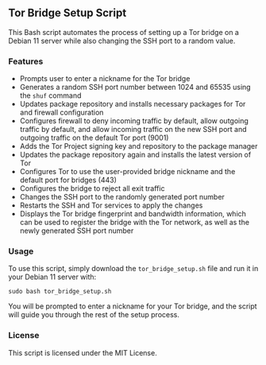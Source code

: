 Tor Bridge Setup Script
-----------------------

This Bash script automates the process of setting up a Tor bridge on a Debian 11 server while also changing the SSH port to a random value.

### Features

*   Prompts user to enter a nickname for the Tor bridge
*   Generates a random SSH port number between 1024 and 65535 using the `shuf` command
*   Updates package repository and installs necessary packages for Tor and firewall configuration
*   Configures firewall to deny incoming traffic by default, allow outgoing traffic by default, and allow incoming traffic on the new SSH port and outgoing traffic on the default Tor port (9001)
*   Adds the Tor Project signing key and repository to the package manager
*   Updates the package repository again and installs the latest version of Tor
*   Configures Tor to use the user-provided bridge nickname and the default port for bridges (443)
*   Configures the bridge to reject all exit traffic
*   Changes the SSH port to the randomly generated port number
*   Restarts the SSH and Tor services to apply the changes
*   Displays the Tor bridge fingerprint and bandwidth information, which can be used to register the bridge with the Tor network, as well as the newly generated SSH port number

### Usage

To use this script, simply download the `tor_bridge_setup.sh` file and run it in your Debian 11 server with:

`sudo bash tor_bridge_setup.sh`

You will be prompted to enter a nickname for your Tor bridge, and the script will guide you through the rest of the setup process.

### License

This script is licensed under the MIT License.
